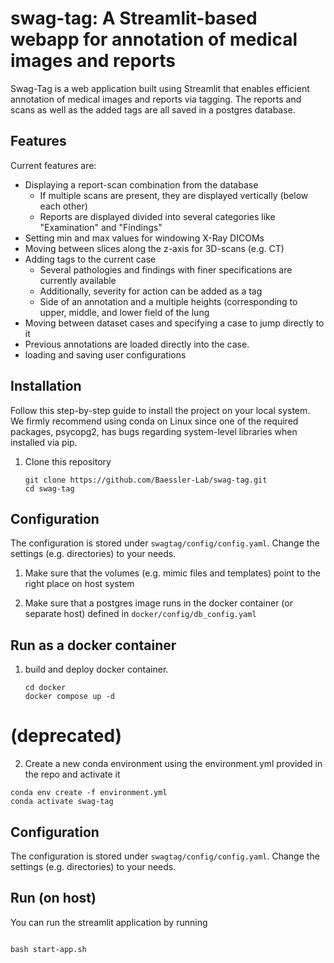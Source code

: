 # swag-tag: A Streamlit-based webapp for annotation of medical images and reports

Swag-Tag is a web application built using Streamlit that enables efficient annotation of medical images
and reports via tagging. The reports and scans as well as the added tags are all saved in a postgres database.

## Features

Current features are:

- Displaying a report-scan combination from the database
    - If multiple scans are present, they are displayed vertically (below each other)
    - Reports are displayed divided into several categories like "Examination" and "Findings"
- Setting min and max values for windowing X-Ray DICOMs
- Moving between slices along the z-axis for 3D-scans (e.g. CT)
- Adding tags to the current case
    - Several pathologies and findings with finer specifications are currently available
    - Additionally, severity for action can be added as a tag
    - Side of an annotation and a multiple heights (corresponding to upper, middle, and lower field of the lung
- Moving between dataset cases and specifying a case to jump directly to it
- Previous annotations are loaded directly into the case.
- loading and saving user configurations

## Installation

Follow this step-by-step guide to install the project on your local system. We firmly recommend using conda on Linux
since one of the required packages, psycopg2, has bugs regarding system-level libraries when installed via pip.

1. Clone this repository
   ```
   git clone https://github.com/Baessler-Lab/swag-tag.git
   cd swag-tag
   ```

## Configuration
The configuration is stored under `swagtag/config/config.yaml`. Change the settings (e.g. directories) to your needs.
1. Make sure that the volumes (e.g. mimic files and templates) point to the right place on host system

2. Make sure that a postgres image runs in the docker container (or separate host) 
defined in `docker/config/db_config.yaml`

   
## Run as a docker container
1. build and deploy docker container.
   ```
   cd docker
   docker compose up -d
   ```


# (deprecated) 
2. Create a new conda environment using the environment.yml provided in the repo and activate it
```
conda env create -f environment.yml
conda activate swag-tag

   ```
## Configuration
The configuration is stored under `swagtag/config/config.yaml`. Change the settings (e.g. directories) to your needs.
   
## Run (on host)
You can run the streamlit application by running 
```

bash start-app.sh

```


